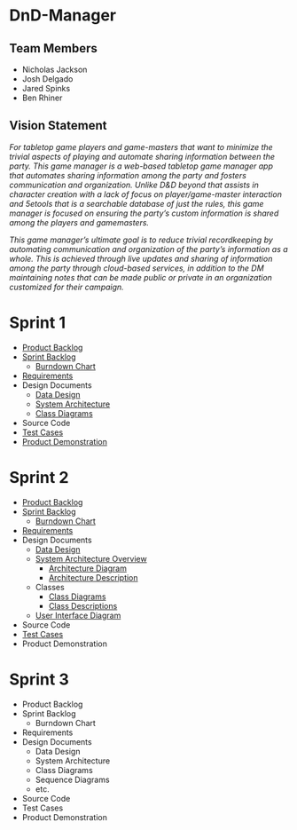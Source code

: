# DnD-Manager

## Team Members
* Nicholas Jackson
* Josh Delgado
* Jared Spinks
* Ben Rhiner

## Vision Statement
*For tabletop game players and game-masters that want to minimize the trivial aspects of playing and automate sharing information between the party. This game manager is a web-based tabletop game manager app that automates sharing information among the party and fosters communication and organization. Unlike D&D beyond that assists in character creation with a lack of focus on player/game-master interaction and 5etools that is a searchable database of just the rules, this game manager is focused on ensuring the party’s custom information is shared among the players and gamemasters.*

*This game manager’s ultimate goal is to reduce trivial recordkeeping by automating communication and organization of the party’s information as a whole. This is achieved through live updates and sharing of information among the party through cloud-based services, in addition to the DM maintaining notes that can be made public or private in an organization customized for their campaign.*


# Sprint 1
* [Product Backlog](https://docs.google.com/spreadsheets/d/1pM4LNKbn0VARa-6aoJjO_WKt7aaFGWfbQ1u1XvpPESQ/edit?usp=sharing)
* [Sprint Backlog](https://docs.google.com/spreadsheets/d/1kSwNj9AX5eNbuktb5aTGljWqAJVrcWliXfjf6ji_MKM/edit?usp=sharing)
  * [Burndown Chart](https://docs.google.com/document/d/1-_eGpnEMTqlTQZ9PR7Idvgc8gjCuF-HovycDQMN_Dac/edit?usp=sharing)
* [Requirements](https://docs.google.com/spreadsheets/d/1gTuvJt6pRhQ97uNCz52Mkvo1T-Q63PJ0XSgve65ibP8/edit?usp=sharing)
* Design Documents
  * [Data Design](https://docs.google.com/document/d/1QYjD3UI0MlG_QJy867MBFY1zpKTJi5I4bI_s6t0syXE/edit)
  * [System Architecture](https://docs.google.com/drawings/d/1TUbR1T9_B6WfCYGCicQKSH8qjjn9X43obXvX7nI2Zt0/edit?usp=sharing)
  * [Class Diagrams](https://drive.google.com/file/d/1Kn8L8AD4Q7S4hYZRatU0C2qe99p2qACq/view?usp=sharing)
* Source Code
* [Test Cases](https://docs.google.com/document/d/1jeAmTsOX1DLROMjujJQcMQVDFOtzR25D7ZI6UhZR3LY/edit?usp=sharing)
* [Product Demonstration](https://youtu.be/6ltb8DO0trQ)

# Sprint 2
* [Product Backlog](https://docs.google.com/spreadsheets/d/1SPUiozr4JJKxr4k5lzCdrsaK0-ws7KYtYSmHfMbI7UQ/edit?usp=sharing)
* [Sprint Backlog](https://docs.google.com/spreadsheets/d/1dhpriiFvRYicpAsZGmL1GV5vPbZGGatdtJmQnLFWid0/edit?usp=sharing)
  * [Burndown Chart](https://docs.google.com/document/d/18wBcHFsRhLXcDcpsvCfUhsCGa7oUfoBtNgBy4vTgdsY/edit?usp=sharing)
* [Requirements](https://docs.google.com/spreadsheets/d/1nBXPtSvDhTsFcAjuocsOde_xebhhVQDXfutLvxPRiQA/edit?usp=sharing)
* Design Documents
  * [Data Design](https://docs.google.com/document/d/1E3cikrkHcXE-PxppXv7h1ovNXgMTyPIy-kNyr7d9zvQ/edit?usp=sharing)
  * [System Architecture Overview](https://github.com/NickJacksonDev/DnD-Manager/blob/master/Architecture.md)
    * [Architecture Diagram](https://docs.google.com/drawings/d/1MgBqA1_aYosADHNCrgWPZ0p7me8jpzWHd6jJAV7-gSk/edit?usp=sharing)
    * [Architecture Description](https://docs.google.com/document/d/1FA4I41uiwIgKB1tqMOyXJnYcXf9lOJA9ilg85u-RlCQ/edit?usp=sharing)
  * Classes
    * [Class Diagrams](https://drive.google.com/file/d/1NqDpVnVrYHD-SCcfD8B3sug9F6vCOEDB/view?usp=sharing)
    * [Class Descriptions](https://docs.google.com/document/d/1n7qOdXY2i-A0tg3gyodm_GhEKr2NwJpASYI_jcA4ivU/edit?usp=sharing)
  * [User Interface Diagram](https://drive.google.com/file/d/1WVBX7nz-pJ9zIM4E0k-gchcGm-XRzGoa/view?usp=sharing)
* Source Code
* [Test Cases](https://docs.google.com/document/d/1hySpFXEcgq7yQpKu9dCfXvBHdXgoCP7uj1-dY4Cz4eY/edit?usp=sharing)
* Product Demonstration

# Sprint 3
* Product Backlog
* Sprint Backlog
  * Burndown Chart
* Requirements
* Design Documents
  * Data Design
  * System Architecture
  * Class Diagrams
  * Sequence Diagrams
  * etc.
* Source Code
* Test Cases
* Product Demonstration


